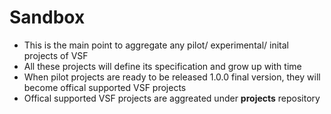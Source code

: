 # Sandbox
* This is the main point to aggregate any pilot/ experimental/ inital projects of VSF
* All these projects will define its specification and grow up with time
* When pilot projects are ready to be released 1.0.0 final version, they will become offical supported VSF projects
* Offical supported VSF projects are aggreated under **projects** repository
